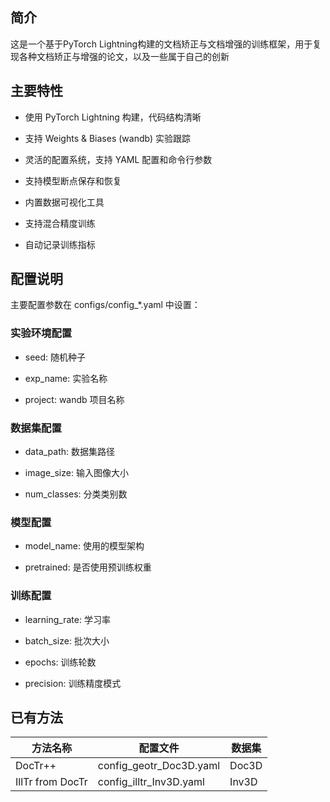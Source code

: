 ## 简介
这是一个基于PyTorch Lightning构建的文档矫正与文档增强的训练框架，用于复现各种文档矫正与增强的论文，以及一些属于自己的创新

## 主要特性
- 使用 PyTorch Lightning 构建，代码结构清晰

- 支持 Weights & Biases (wandb) 实验跟踪

- 灵活的配置系统，支持 YAML 配置和命令行参数

- 支持模型断点保存和恢复

- 内置数据可视化工具

- 支持混合精度训练

- 自动记录训练指标

## 配置说明
主要配置参数在 configs/config_*.yaml 中设置：

###  实验环境配置
- seed: 随机种子

- exp_name: 实验名称

- project: wandb 项目名称

### 数据集配置
- data_path: 数据集路径

- image_size: 输入图像大小

- num_classes: 分类类别数

### 模型配置
- model_name: 使用的模型架构

- pretrained: 是否使用预训练权重

### 训练配置
- learning_rate: 学习率

- batch_size: 批次大小

- epochs: 训练轮数

- precision: 训练精度模式

## 已有方法
| **方法名称** | **配置文件** | **数据集** |
| --- | --- | --- |
| DocTr++ | config_geotr_Doc3D.yaml | Doc3D |
| IllTr from DocTr | config_illtr_Inv3D.yaml | Inv3D |


